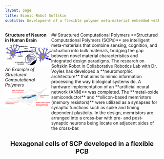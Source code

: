 ```yaml
---
layout: page
title: Bionic Robot Softskin
subtitle: Development of a flexible polymer meta-material embedded with neuromorphic architecture
---
```


<div style="display:flex;">
    <div style="flex:30%;">
        <b>Structure of Neuron in Human Brain</b>
        <br/>
        <img src="/img/projects/bionic-robot-softskin/softskin0.jpg" class = "lazyload">
        <br/>
        <i>An Example of Structured Computational Polymers</i>
        <br/>
        <img src="/img/projects/bionic-robot-softskin/softskin1.png" class = "lazyload">
    </div>
    <div style="flex:70%;">
    ## Structured Computational Polymers
    **Structured Computational Polymers (SCPs)** are intelligent meta-materials that combine sensing, cognition, and actuation into bulk materials, bridging the gap between novel material characteristics and integrated design paradigms. The research on Softskin Robot in Collaborative Robotics Lab with Dr. Voyles has developed a **neuromorphic architecture** that aims to mimic information processing the way biological systems do. A hardware implementation of an **artificial neural network (ANN)** was completed. The **metal-oxide semiconductor** and **silicon-based memristors (memory resistors)** were utilized as a synapses for synaptic functions such as spike and timing dependent plasticity. In the design, memristors are arranged into a cross-bar with pre- and post-synaptic neurons being locate on adjacent sides of the cross-bar.
    </div>
</div>

<h2 align="middle">Hexagonal cells of SCP developed in a flexible PCB</h2>

